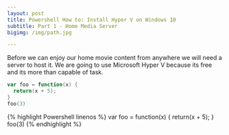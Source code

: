 ```yaml
---
layout: post
title: Powershell How to: Install Hyper V on Windows 10
subtitle: Part 1 - Home Media Server
bigimg: /img/path.jpg

---
```


Before we can enjoy our home movie content from anywhere we will need a server to host it. We are going to use Microsoft Hyper V because its free and its more than capable of task.

```Powershell
var foo = function(x) {
  return(x + 5);
}
foo(3)
```

{% highlight Powershell linenos %}
var foo = function(x) {
  return(x + 5);
}
foo(3)
{% endhighlight %}